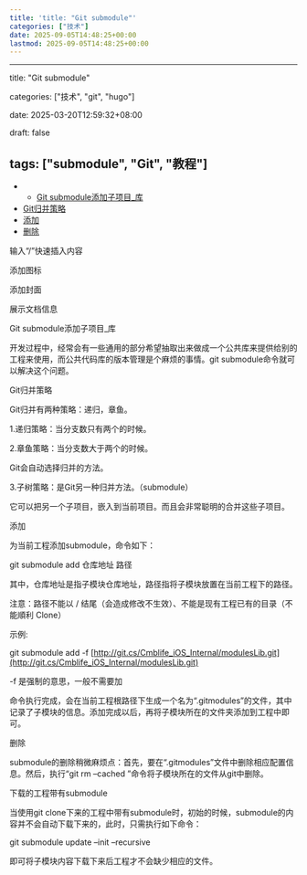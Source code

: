 ```yaml
---
title: 'title: "Git submodule"'
categories: ["技术"]
date: 2025-09-05T14:48:25+00:00
lastmod: 2025-09-05T14:48:25+00:00
---
```


---
title: "Git submodule"

categories: ["技术",  "git", "hugo"]

date: 2025-03-20T12:59:32+08:00


draft: false


tags: ["submodule", "Git", "教程"]
---

- - [Git submodule添加子项目_库](https://guangpuyun.feishu.cn/docx/J6CDd7QvkohJ3mxEKt3czp31nOe#J6CDd7QvkohJ3mxEKt3czp31nOe)
- [Git归并策略](https://guangpuyun.feishu.cn/docx/J6CDd7QvkohJ3mxEKt3czp31nOe#doxcnEitqaRgfOoIdSuxwNhUaIc)
- [添加](https://guangpuyun.feishu.cn/docx/J6CDd7QvkohJ3mxEKt3czp31nOe#doxcnel4BHYYT4Lw7SQHLqNXyue)
- [删除](https://guangpuyun.feishu.cn/docx/J6CDd7QvkohJ3mxEKt3czp31nOe#doxcnrHxc9hpZYK1WtRbYlUQ91f)

输入“/”快速插入内容

添加图标

添加封面

展示文档信息

Git submodule添加子项目_库

开发过程中，经常会有一些通用的部分希望抽取出来做成一个公共库来提供给别的工程来使用，而公共代码库的版本管理是个麻烦的事情。git submodule命令就可以解决这个问题。

Git归并策略

Git归并有两种策略：递归，章鱼。

1.递归策略：当分支数只有两个的时候。

2.章鱼策略：当分支数大于两个的时候。

Git会自动选择归并的方法。

3.子树策略：是Git另一种归并方法。（submodule）

它可以把另一个子项目，嵌入到当前项目。而且会非常聪明的合并这些子项目。

添加

为当前工程添加submodule，命令如下：

git submodule add 仓库地址 路径

其中，仓库地址是指子模块仓库地址，路径指将子模块放置在当前工程下的路径。

注意：路径不能以 / 结尾（会造成修改不生效）、不能是现有工程已有的目录（不能順利 Clone）

示例:

git submodule add -f [http://git.cs/Cmblife_iOS_Internal/modulesLib.git](http://git.cs/Cmblife_iOS_Internal/modulesLib.git)

-f 是强制的意思，一般不需要加

命令执行完成，会在当前工程根路径下生成一个名为“.gitmodules”的文件，其中记录了子模块的信息。添加完成以后，再将子模块所在的文件夹添加到工程中即可。

删除

submodule的删除稍微麻烦点：首先，要在“.gitmodules”文件中删除相应配置信息。然后，执行“git rm –cached ”命令将子模块所在的文件从git中删除。

下载的工程带有submodule

当使用git clone下来的工程中带有submodule时，初始的时候，submodule的内容并不会自动下载下来的，此时，只需执行如下命令：

git submodule update –init –recursive

即可将子模块内容下载下来后工程才不会缺少相应的文件。
